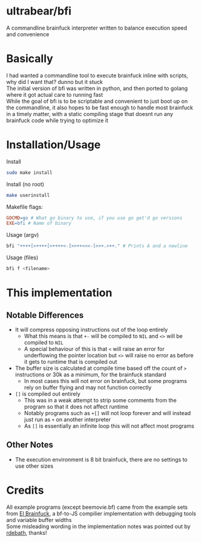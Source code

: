 # ultrabear/bfi
A commandline brainfuck interpreter written to balance execution speed and convenience
# Basically
I had wanted a commandline tool to execute brainfuck inline with scripts, why did I want that? dunno but it stuck  
The initial version of bfi was written in python, and then ported to golang where it got actual care to running fast  
While the goal of bfi is to be scriptable and convenient to just boot up on the commandline, it also hopes to be fast enough to handle most brainfuck in a timely matter, with a static compiling stage that doesnt run any brainfuck code while trying to optimize it  
# Installation/Usage
Install
```bash
sudo make install
```
Install (no root)
```bash
make userinstall
```
Makefile flags:
```Makefile
GOCMD=go # What go binary to use, if you use go get'd go versions
EXE=bfi # Name of binary
```
Usage (argv)
```bash
bfi "++++[>++++[>++++<-]>>++<<<-]>>+.>++." # Prints A and a newline
```
Usage (files)
```bash
bfi f <filename>
```
# This implementation
## Notable Differences
- It will compress opposing instructions out of the loop entirely
  - What this means is that `+-` will be compiled to `NIL` and `<>` will be compiled to `NIL`
  - A special behaviour of this is that `<` will raise an error for underflowing the pointer location but `<>` will raise no error as before it gets to runtime that is compiled out
- The buffer size is calculated at compile time based off the count of `>` instructions or 30k as a minimum, for the brainfuck standard
  - In most cases this will not error on brainfuck, but some programs rely on buffer flying and may not function correctly
- `[]` is compiled out entirely
  - This was in a weak attempt to strip some comments from the program so that it does not affect runtime
  - Notably programs such as `+[]` will not loop forever and will instead just run as `+` on another interpreter
  - As `[]` is essentially an infinite loop this will not affect most programs
## Other Notes  
- The execution environment is 8 bit brainfuck, there are no settings to use other sizes  
# Credits
All example programs (except beemovie.bf) came from the example sets from [El Brainfuck](https://copy.sh/brainfuck), a bf-to-JS compilier implementation with debugging tools and variable buffer widths  
Some misleading wording in the implementation notes was pointed out by [rdebath](https://github.com/rdebath), thanks!
